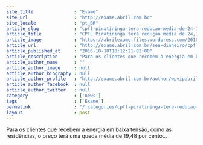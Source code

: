```yaml
---
site_title               : "Exame"
site_url                 : "http://exame.abril.com.br"
site_locale              : "pt_BR"
article_slug             : "cpfl-piratininga-tera-reducao-media-de-24-18-em-tarifas"
article_title            : "CPFL Piratininga terá redução média de 24,18% em tarifas"
article_image            : "https://abrilexame.files.wordpress.com/2016/10/size_960_16_9_luz5.jpg?quality=70&strip=all&w=960"
article_url              : "http://exame.abril.com.br/seu-dinheiro/cpfl-piratininga-tera-reducao-media-de-24-18-em-tarifas-2/"
article_published_at     : "2016-10-18T10:12:21-02:00"
article_description      : "Para os clientes que recebem a energia em baixa tensão, como as residências, o preço terá uma queda média de 19,48 por cento..."
article_author_name      : ""
article_author_image     : null
article_author_biography : null
article_author_profile   : "http://exame.abril.com.br/author/wpvipabril/"
article_author_facebook  : null
article_author_twitter   : null
category                 : ['news']
tags                     : ['Exame']
permalink                : "/:categories/cpfl-piratininga-tera-reducao-media-de-24-18-em-tarifas/"
layout                   : post
---
```


Para os clientes que recebem a energia em baixa tensão, como as residências, o preço terá uma queda média de 19,48 por cento...
